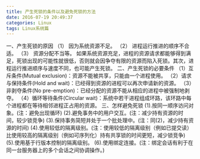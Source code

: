 ```yaml
---
title: 产生死锁的条件以及避免死锁的方法
date: 2016-07-19 20:49:37
categories: Linux
tags: Linux系统篇
---
```

一、产生死锁的原因
（1） 因为系统资源不足。
（2） 进程运行推进的顺序不合适。
（3） 资源分配不当等。
如果系统资源充足，进程的资源请求都能够得到满足，死锁出现的可能性就很低，否则就会因争夺有限的资源而陷入死锁。其次，进程运行推进顺序与速度不同，也可能产生死锁。
二、产生死锁的必要条件
（1）互斥条件(Mutual exclusion)：资源不能被共享，只能由一个进程使用。
（2）请求与保持条件(Hold and wait)：已经得到资源的进程可以再次申请新的资源。
（3）非剥夺条件(No pre-emption)：已经分配的资源不能从相应的进程中被强制地剥夺。
（4）循环等待条件(Circular wait)：系统中若干进程组成环路，该环路中每个进程都在等待相邻进程正占用的资源。
三、怎样避免死锁
(1).按同一顺序访问对象。(注：避免出现循环)
(2).避免事务中的用户交互。(注：减少持有资源的时间，较少锁竞争)
(3).保持事务简短并处于一个批处理中。(注：同(2)，减少持有资源的时间)
(4).使用较低的隔离级别。(注：使用较低的隔离级别（例如已提交读）比使用较高的隔离级别（例如可序列化）持有共享锁的时间更短，减少锁竞争)
(5).使用基于行版本控制的隔离级别。
(6).使用绑定连接。(注：绑定会话有利于在同一台服务器上的多个会话之间协调操作。)